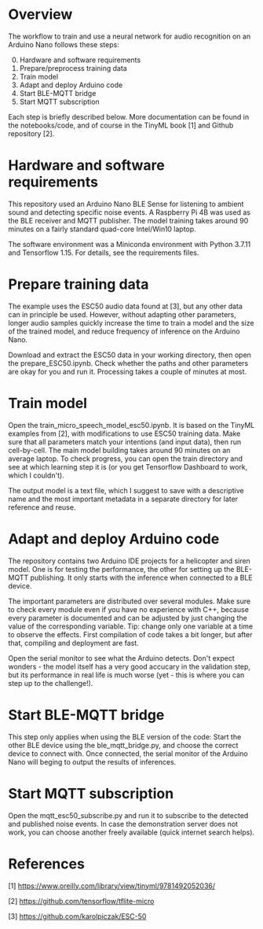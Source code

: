 # Overview

The workflow to train and use a neural network for audio recognition on an Arduino Nano follows these steps:

0. Hardware and software requirements
1. Prepare/preprocess training data
2. Train model 
3. Adapt and deploy Arduino code
4. Start BLE-MQTT bridge
5. Start MQTT subscription

Each step is briefly described below. More documentation can be found in the notebooks/code, and of course in the TinyML book [1] and Github repository [2]. 


# Hardware and software requirements

This repository used an Arduino Nano BLE Sense for listening to ambient sound and detecting specific noise events. A Raspberry Pi 4B was used as the BLE receiver and MQTT publisher. The model training takes around 90 minutes on a fairly standard quad-core Intel/Win10 laptop. 

The software environment was a Miniconda environment with Python 3.7.11 and Tensorflow 1.15. For details, see the requirements files. 

 
# Prepare training data

The example uses the ESC50 audio data found at [3], but any other data can in principle be used. However, without adapting other parameters, longer audio samples quickly increase the time to train a model and the size of the trained model, and reduce frequency of inference on the Arduino Nano. 

Download and extract the ESC50 data in your working directory, then open the prepare_ESC50.ipynb. Check whether the paths and other parameters are okay for you and run it. Processing takes a couple of minutes at most. 


# Train model

Open the train_micro_speech_model_esc50.ipynb. It is based on the TinyML examples from [2], with modifications to use ESC50 training data. Make sure that all parameters match your intentions (and input data), then run cell-by-cell. The main model building takes around 90 minutes on an average laptop. To check progress, you can open the train directory and see at which learning step it is (or you get Tensorflow Dashboard to work, which I couldn't). 

The output model is a text file, which I suggest to save with a descriptive name and the most important metadata in a separate directory for later reference and reuse. 


# Adapt and deploy Arduino code

The repository contains two Arduino IDE projects for a helicopter and siren model. One is for testing the performance, the other for setting up the BLE-MQTT publishing. It only starts with the inference when connected to a BLE device. 

The important parameters are distributed over several modules. Make sure to check every module even if you have no experience with C++, because every parameter is documented and can be adjusted by just changing the value of the corresponding variable. Tip: change only one variable at a time to observe the effects. First compilation of code takes a bit longer, but after that, compiling and deployment are fast. 

Open the serial monitor to see what the Arduino detects. Don't expect wonders - the model itself has a very good accucary in the validation step, but its performance in real life is much worse (yet - this is where you can step up to the challenge!).


# Start BLE-MQTT bridge

This step only applies when using the BLE version of the code: Start the other BLE device using the ble_mqtt_bridge.py, and choose the correct device to connect with. Once connected, the serial monitor of the Arduino Nano will beging to output the results of inferences. 


# Start MQTT subscription

Open the mqtt_esc50_subscribe.py and run it to subscribe to the detected and published noise events. In case the demonstration server does not work, you can choose another freely available (quick internet search helps). 


# References

[1] https://www.oreilly.com/library/view/tinyml/9781492052036/ 
 
[2] https://github.com/tensorflow/tflite-micro

[3] https://github.com/karolpiczak/ESC-50
